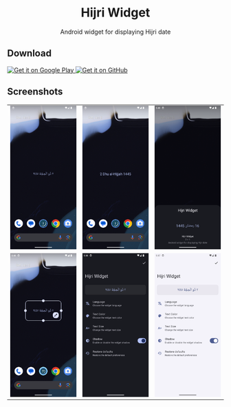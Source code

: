 <!--suppress ALL -->
<h1 align="center">Hijri Widget</h1>

<p align="center">
Android widget for displaying Hijri date
</p>

## Download

<p align="left">
  <a href="https://play.google.com/store/apps/details?id=me.amrbashir.hijriwidget">
    <picture>
      <img alt="Get it on Google Play" src="https://github.com/LawnchairLauncher/lawnchair/blob/7336b4a0481406ff9ddd3f6c95ea05830890b1dc/docs/assets/badge-google-play.png" height="60">
    </picture>
  </a>
  <a href="https://github.com/amrbashir/hijri-widget/releases/latest">
    <picture>
      <img alt="Get it on GitHub" src="https://github.com/LawnchairLauncher/lawnchair/blob/7336b4a0481406ff9ddd3f6c95ea05830890b1dc/docs/assets/badge-github.png" height="60">
    </picture>
  </a>
</p>

## Screenshots

|                                                  |                                                       |                                                              |
|--------------------------------------------------|-------------------------------------------------------|--------------------------------------------------------------|
| ![Widget in Arabic](screenshots/ar.png)          | ![Widget in English](screenshots/en.png)              | ![Widget preview in widgets picker](screenshots/preview.png) |
| ![Widget in resize mode](screenshots/resize.png) | ![Widget settings in dark mode](screenshots/dark.png) | ![Widget settings in light mode](screenshots/light.png)      |
